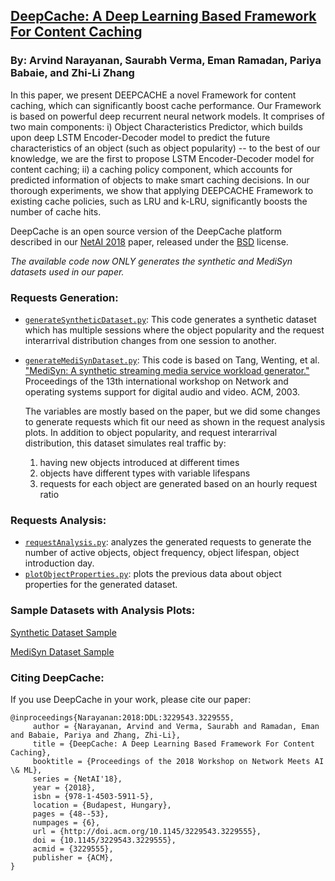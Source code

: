## [DeepCache: A Deep Learning Based Framework For Content Caching](https://dl.acm.org/citation.cfm?id=3229555)
### By: Arvind Narayanan, Saurabh Verma, Eman Ramadan, Pariya Babaie, and Zhi-Li Zhang
In this paper, we present DEEPCACHE a novel Framework for content caching, which can significantly boost cache performance. Our Framework is based on powerful deep recurrent neural network models. It comprises of two main components: i) Object Characteristics Predictor, which builds upon deep LSTM Encoder-Decoder model to predict the future characteristics of an object (such as object popularity) -- to the best of our knowledge, we are the first to propose LSTM Encoder-Decoder model for content caching; ii) a caching policy component, which accounts for predicted information of objects to make smart caching decisions. In our thorough experiments, we show that applying DEEPCACHE Framework to existing cache policies, such as LRU and k-LRU, significantly boosts the number of cache hits.

DeepCache is an open source version of the DeepCache platform described in our [NetAI 2018](https://conferences.sigcomm.org/sigcomm/2018/workshop-netaim.html) paper, released under the [BSD](LICENSE) license.

*The available code now ONLY generates the synthetic and MediSyn datasets used in our paper.*

### Requests Generation:
* [`generateSyntheticDataset.py`](RequestsGeneration/generateSyntheticDataset.py): 
This code generates a synthetic dataset which 
has multiple sessions where the object popularity and the request 
interarrival distribution changes from one session to another.


* [`generateMediSynDataset.py`](RequestsGeneration/generateMediSynDataset.py): This code is based on Tang, Wenting, et al. 
["MediSyn: A synthetic streaming media service workload generator."](https://dl.acm.org/citation.cfm?id=776327)
Proceedings of the 13th international workshop on Network and operating systems
support for digital audio and video. ACM, 2003.

	The variables are mostly based on the paper, but we did some changes to generate
	requests which fit our need as shown in the request analysis plots. In addition 
	to object popularity, and request interarrival distribution, this dataset
	simulates real traffic by:
	1. having new objects introduced at different times
	2. objects have different types with variable lifespans
	3. requests for each object are generated based on an hourly request ratio



### Requests Analysis:
* [`requestAnalysis.py`](RequestsGeneration/requestAnalysis.py): analyzes the generated requests to generate the number 
of active objects, object frequency, object lifespan, object introduction day.
* [`plotObjectProperties.py`](RequestsGeneration/plotObjectProperties.py): plots the previous data about object properties for
 the generated dataset.



### Sample Datasets with Analysis Plots:
[Synthetic Dataset Sample](https://drive.google.com/open?id=1TItVsjbwQ3gZjlqjixO-ywBG9BJ3b1B_)

[MediSyn Dataset Sample](https://drive.google.com/open?id=1S6A_oNDFSnH0pvSzKvhoM6lHSA0UsKzJ)



### Citing DeepCache:
If you use DeepCache in your work, please cite our paper:
```
@inproceedings{Narayanan:2018:DDL:3229543.3229555,
	 author = {Narayanan, Arvind and Verma, Saurabh and Ramadan, Eman and Babaie, Pariya and Zhang, Zhi-Li},
	 title = {DeepCache: A Deep Learning Based Framework For Content Caching},
	 booktitle = {Proceedings of the 2018 Workshop on Network Meets AI \& ML},
	 series = {NetAI'18},
	 year = {2018},
	 isbn = {978-1-4503-5911-5},
	 location = {Budapest, Hungary},
	 pages = {48--53},
	 numpages = {6},
	 url = {http://doi.acm.org/10.1145/3229543.3229555},
	 doi = {10.1145/3229543.3229555},
	 acmid = {3229555},
	 publisher = {ACM},
}
```
